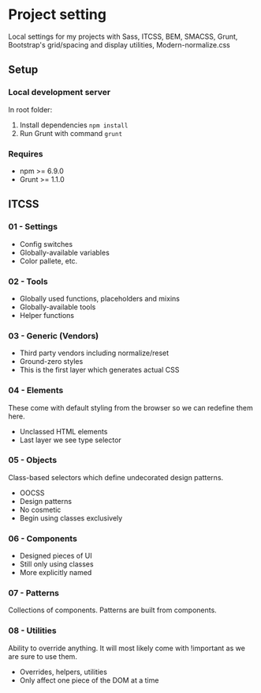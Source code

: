 # Project setting
Local settings for my projects with Sass, ITCSS, BEM, SMACSS, Grunt, Bootstrap's grid/spacing and display utilities, Modern-normalize.css
## Setup
### Local development server
In root folder:
1. Install dependencies ```npm install```
2. Run Grunt with command ```grunt```

### Requires
- npm >= 6.9.0
- Grunt >= 1.1.0

## ITCSS
### 01 - Settings
- Config switches
- Globally-available variables
- Color pallete, etc.

### 02 - Tools
- Globally used functions, placeholders and mixins
- Globally-available tools
- Helper functions

### 03 - Generic (Vendors)
- Third party vendors including normalize/reset
- Ground-zero styles
- This is the first layer which generates actual CSS

### 04 - Elements
These come with default styling from the browser so we can redefine them here.
- Unclassed HTML elements
- Last layer we see type selector

### 05 - Objects
Class-based selectors which define undecorated design patterns.
- OOCSS
- Design patterns
- No cosmetic
- Begin using classes exclusively

### 06 - Components
- Designed pieces of UI
- Still only using classes
- More explicitly named

### 07 - Patterns
Collections of components. Patterns are built from components.

### 08 - Utilities
Ability to override anything. It will most likely come with !important as we are sure to use them.
- Overrides, helpers, utilities
- Only affect one piece of the DOM at a time
